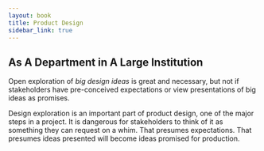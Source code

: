 ```yaml
---
layout: book
title: Product Design
sidebar_link: true
---
```


## As A Department in A Large Institution

Open exploration of *big design ideas* is great and necessary, but not if stakeholders have pre-conceived expectations or view presentations of big ideas as promises. 

Design exploration is an important part of product design, one of the major steps in a project. It is dangerous for stakeholders to think of it as something they can request on a whim. That presumes expectations. That presumes ideas presented will become ideas promised for production. 